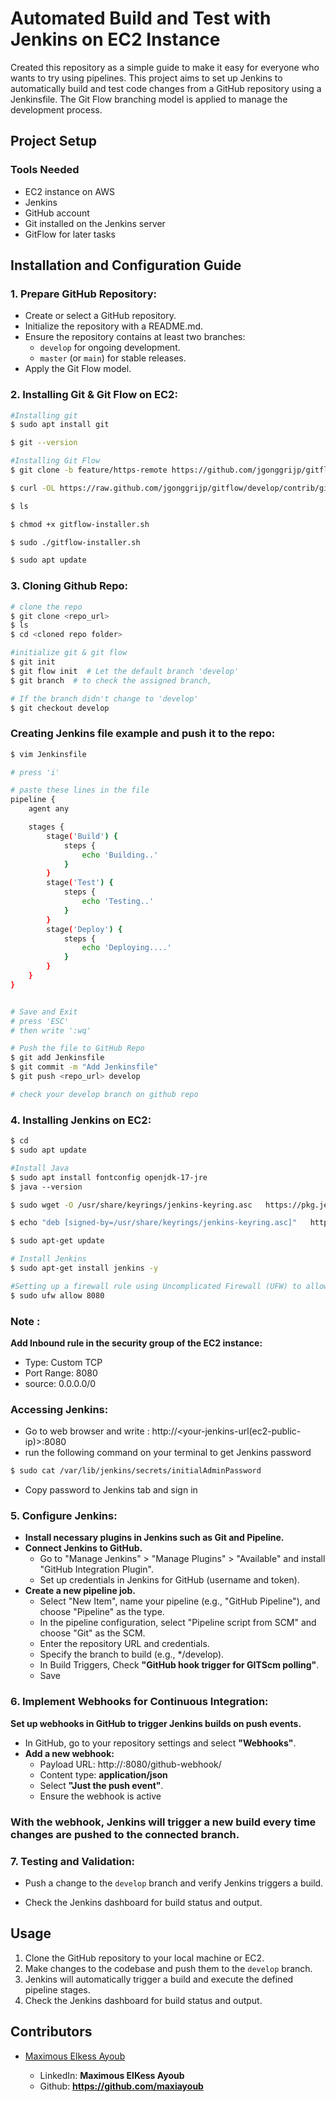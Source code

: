 # Automated Build and Test with Jenkins on EC2 Instance

Created this repository as a simple guide to make it easy for everyone who wants to try using pipelines.
This project aims to set up Jenkins to automatically build and test code changes from a GitHub repository using a Jenkinsfile. The Git Flow branching model is applied to manage the development process.

## Project Setup

### Tools Needed
- EC2 instance on AWS
- Jenkins
- GitHub account
- Git installed on the Jenkins server
- GitFlow for later tasks

## Installation and Configuration Guide
### 1. **Prepare GitHub Repository:**
   - Create or select a GitHub repository.
   - Initialize the repository with a README.md.
   - Ensure the repository contains at least two branches:
     - `develop` for ongoing development.
     - `master` (or `main`) for stable releases.
   - Apply the Git Flow model.

### 2. **Installing Git & Git Flow on EC2:**
```bash
#Installing git
$ sudo apt install git

$ git --version
```
```bash
#Installing Git Flow
$ git clone -b feature/https-remote https://github.com/jgonggrijp/gitflow.git

$ curl -OL https://raw.github.com/jgonggrijp/gitflow/develop/contrib/gitflow-installer.sh

$ ls

$ chmod +x gitflow-installer.sh

$ sudo ./gitflow-installer.sh

$ sudo apt update
```
### 3. **Cloning Github Repo:**
```bash
# clone the repo
$ git clone <repo_url>
$ ls
$ cd <cloned repo folder>

#initialize git & git flow
$ git init
$ git flow init  # Let the default branch 'develop'
$ git branch  # to check the assigned branch, 

# If the branch didn't change to 'develop'
$ git checkout develop
```
### Creating Jenkins file example and push it to the repo:
```bash
$ vim Jenkinsfile

# press 'i'

# paste these lines in the file
pipeline {
    agent any

    stages {
        stage('Build') {
            steps {
                echo 'Building..'
            }
        }
        stage('Test') {
            steps {
                echo 'Testing..'
            }
        }
        stage('Deploy') {
            steps {
                echo 'Deploying....'
            }
        }
    }
}


# Save and Exit
# press 'ESC'
# then write ':wq'
```
```bash
# Push the file to GitHub Repo
$ git add Jenkinsfile
$ git commit -m "Add Jenkinsfile"
$ git push <repo_url> develop

# check your develop branch on github repo
```

### 4. **Installing Jenkins on EC2:**

```bash
$ cd
$ sudo apt update
```
```bash
#Install Java
$ sudo apt install fontconfig openjdk-17-jre
$ java --version
```

```bash
$ sudo wget -O /usr/share/keyrings/jenkins-keyring.asc   https://pkg.jenkins.io/debian-stable/jenkins.io-2023.key
```
```bash
$ echo "deb [signed-by=/usr/share/keyrings/jenkins-keyring.asc]"   https://pkg.jenkins.io/debian-stable binary/ | sudo tee   /etc/apt/sources.list.d/jenkins.list > /dev/null
```
```bash
$ sudo apt-get update 
```
```bash
# Install Jenkins
$ sudo apt-get install jenkins -y
```
```bash
#Setting up a firewall rule using Uncomplicated Firewall (UFW) to allow incoming connections on port 8080
$ sudo ufw allow 8080
```
### Note :
**Add Inbound rule in the security group of the EC2 instance:**
- Type: Custom TCP
- Port Range: 8080
- source: 0.0.0.0/0

### Accessing Jenkins:
- Go to web browser and write : http://<your-jenkins-url(ec2-public-ip)>:8080
- run the following command on your terminal to get Jenkins password
```bash
$ sudo cat /var/lib/jenkins/secrets/initialAdminPassword
```
- Copy password to Jenkins tab and sign in


### 5. **Configure Jenkins:**
   - **Install necessary plugins in Jenkins such as Git and Pipeline.**
   - **Connect Jenkins to GitHub.**
        - Go to "Manage Jenkins" > "Manage Plugins" > "Available" and install "GitHub Integration Plugin".
     - Set up credentials in Jenkins for GitHub (username and token).
   - **Create a new pipeline job.**
     - Select "New Item", name your pipeline (e.g., "GitHub Pipeline"), and choose "Pipeline" as the type.
     - In the pipeline configuration, select "Pipeline script from SCM" and choose "Git" as the SCM.
     - Enter the repository URL and credentials.
     - Specify the branch to build (e.g., */develop).
     - In Build Triggers, Check **"GitHub hook trigger for GITScm polling"**.
     - Save

### 6. **Implement Webhooks for Continuous Integration:**
**Set up webhooks in GitHub to trigger Jenkins builds on push events.**
- In GitHub, go to your repository settings and select **"Webhooks"**.
- **Add a new webhook:**
   - Payload URL: http://<your-jenkins-url>:8080/github-webhook/
   - Content type: **application/json**
   - Select **"Just the push event"**.
   - Ensure the webhook is active
 
### **With the webhook, Jenkins will trigger a new build every time changes are pushed to the connected branch.**

### 7. **Testing and Validation:**
   - Push a change to the `develop` branch and verify Jenkins triggers a build.
   
- Check the Jenkins dashboard for build status and output.
## Usage

1. Clone the GitHub repository to your local machine or EC2.
2. Make changes to the codebase and push them to the `develop` branch.
3. Jenkins will automatically trigger a build and execute the defined pipeline stages.
4. Check the Jenkins dashboard for build status and output.

## Contributors

- [Maximous Elkess Ayoub](https://github.com/maxiayoub)

  - LinkedIn: **Maximous ElKess Ayoub**
  - Github: **https://github.com/maxiayoub**

